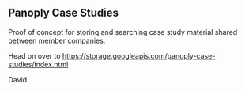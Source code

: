 ## Panoply Case Studies

Proof of concept for storing and searching case study material shared between member companies.

Head on over to https://storage.googleapis.com/panoply-case-studies/index.html

David

